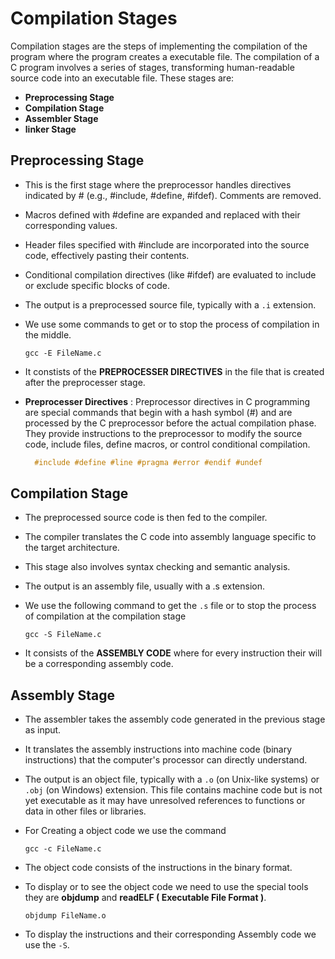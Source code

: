 # Compilation Stages
Compilation stages are the steps of implementing the compilation of the program where the program creates a executable file. The compilation of a C program involves a series of stages, transforming human-readable source code into an executable file. These stages are:
- **Preprocessing Stage**
- **Compilation Stage**
- **Assembler Stage**
- **linker Stage**

## Preprocessing Stage
- This is the first stage where the preprocessor handles directives indicated by # (e.g., #include, #define, #ifdef). Comments are removed.
- Macros defined with #define are expanded and replaced with their corresponding values.
- Header files specified with #include are incorporated into the source code, effectively pasting their contents.
- Conditional compilation directives (like #ifdef) are evaluated to include or exclude specific blocks of code.
- The output is a preprocessed source file, typically with a ```.i``` extension.
- We use some commands to get or to stop the process of compilation in the middle.
  
  ```command
  gcc -E FileName.c
  ```

- It constists of the **PREPROCESSER DIRECTIVES** in the file that is created after the preprocesser stage.
- **Preprocesser Directives** : Preprocessor directives in C programming are special commands that begin with a hash symbol (#) and are processed by the C preprocessor before the actual compilation phase. They provide instructions to the preprocessor to modify the source code, include files, define macros, or control conditional compilation.
  ```c
    #include #define #line #pragma #error #endif #undef
  ```

## Compilation Stage
- The preprocessed source code is then fed to the compiler.
- The compiler translates the C code into assembly language specific to the target architecture.
- This stage also involves syntax checking and semantic analysis.
- The output is an assembly file, usually with a .s extension.
- We use the following command to get the ```.s``` file or to stop the process of compilation at the compilation stage

  ```command
  gcc -S FileName.c
  ```

- It consists of the **ASSEMBLY CODE** where for every instruction their will be a corresponding assembly code.

## Assembly Stage
- The assembler takes the assembly code generated in the previous stage as input.
- It translates the assembly instructions into machine code (binary instructions) that the computer's processor can directly understand.
- The output is an object file, typically with a ```.o``` (on Unix-like systems) or ```.obj``` (on Windows) extension. This file contains machine code but is not yet executable as it may have unresolved references to functions or data in other files or libraries.
- For Creating a object code we use the command
  
  ```command
  gcc -c FileName.c
  ```
  
- The object code consists of the instructions in the binary format.
- To display or to see the object code we need to use the special tools they are **objdump** and **readELF ( Executable File Format )**.
  
  ```command
  objdump FileName.o
  ```

- To display the instructions and their corresponding Assembly code we use the ```-S```.
  ```
  







